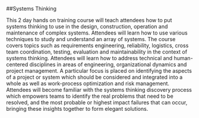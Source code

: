 ##Systems Thinking

This 2 day hands on training course will teach attendees how to put systems thinking to use in the design, construction, operation and maintenance of complex systems. Attendees will learn how to use various techniques to study and understand an array of systems. The course covers topics such as requirements engineering, reliability, logistics, cross team coordination, testing, evaluation and maintainability in the context of systems thinking. Attendees will learn how to address technical and human-centered disciplines in areas of engineering, organizational dynamics and project management. A particular focus is placed on identifying the aspects of a project or system which should be considered and integrated into a whole as well as work-process optimization and risk management. Attendees will become familiar with the systems thinking discovery process which empowers teams to identify the real problems that need to be resolved, and the most probable or highest impact failures that can occur, bringing these insights together to form elegant solutions.

